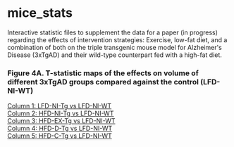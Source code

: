 # mice_stats
Interactive statistic files to supplement the data for a paper (in progress) regarding the effects of intervention strategies: Exercise, low-fat diet, and a combination of both on the triple transgenic mouse model for Alzheimer's Disease (3xTgAD) and their wild-type counterpart fed with a high-fat diet.

### Figure 4A. T-statistic maps of the effects on volume of different 3xTgAD groups compared against the control (LFD-NI-WT)
[Column 1: LFD-NI-Tg vs LFD-NI-WT]()<br>
[Column 2: HFD-NI-Tg vs LFD-NI-WT]()<br>
[Column 3: HFD-EX-Tg vs LFD-NI-WT]( )<br>
[Column 4: HFD-D-Tg vs LFD-NI-WT]( )<br>
[Column 5: HFD-C-Tg vs LFD-NI-WT]( )<br>
